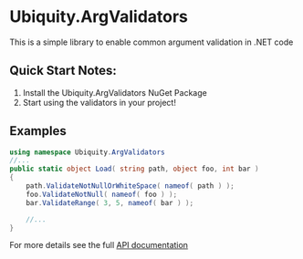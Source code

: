 # Ubiquity.ArgValidators
This is a simple library to enable common argument validation in .NET code

## Quick Start Notes:
1. Install the Ubiquity.ArgValidators NuGet Package
2. Start using the validators in your project!

## Examples

```C#
using namespace Ubiquity.ArgValidators
//...
public static object Load( string path, object foo, int bar )
{
    path.ValidateNotNullOrWhiteSpace( nameof( path ) );
    foo.ValidateNotNull( nameof( foo ) );
    bar.ValidateRange( 3, 5, nameof( bar ) );

    //...
}
```

For more details see the full [API documentation](api/index.md)
